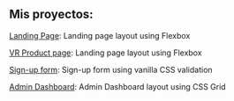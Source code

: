 ## **Mis proyectos:**

[Landing Page](https://todotirreno.github.io/landing-page/): Landing page layout using Flexbox

[VR Product page](https://mivr.netlify.app/index.html): Landing page layout using Flexbox

[Sign-up form](https://todotirreno.github.io/Sign-up-form/): Sign-up form using vanilla CSS validation

[Admin Dashboard](https://todotirreno.github.io/dashboard/): Admin Dashboard layout using CSS Grid

<!---
todotirreno/todotirreno is a ✨ special ✨ repository because its `README.md` (this file) appears on your GitHub profile.
You can click the Preview link to take a look at your changes.
--->
